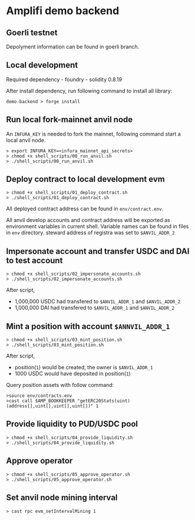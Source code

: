 # Amplifi demo backend

## Goerli testnet

Depolyment information can be found in goerli branch.

## Local development

Required dependency
    - foundry
    - solidity 0.8.19

After install dependency, run following command to install all library:

```shell
demo-backend > forge install
```

## Run local fork-mainnet anvil node

An `INFURA_KEY` is needed to fork the mainnet, following command start a local anvil node.

```shell
> export INFURA_KEY=<infura_mainnet_api_secrets>
> chmod +x shell_scripts/00_run_anvil.sh
> ./shell_scripts/00_run_anvil.sh
```

## Deploy contract to local development evm

```shell
> chmod +x shell_scripts/01_deploy_contract.sh
> ./shell_scripts/01_deploy_contract.sh
```

All deployed contract address can be found in `env/contract.env`.

All anvil develop accounts and contract address will be exported as environment variables in current shell. Variable names can be found in files in `env` directory. steward address of registra was set to `$ANVIL_ADDR_2`

## Impersonate account and transfer USDC and DAI to test account

```shell
> chmod +x shell_scripts/02_impersonate_accounts.sh
> ./shell_scripts/02_impersonate_accounts.sh
```

After script,

- 1,000,000 USDC had transfered to `$ANVIL_ADDR_1` and `$ANVIL_ADDR_2`
- 1,000,000 DAI had transfered to `$ANVIL_ADDR_1` and `$ANVIL_ADDR_2`

## Mint a position with account `$ANNVIL_ADDR_1`

```shell
> chmod +x shell_scripts/03_mint_position.sh
> ./shell_scripts/03_mint_position.sh
```

After script,

- position(`1`) would be created, the owner is `$ANVIL_ADDR_1`
- 1000 USDC would have deposited in position(`1`)

Query position assets with follow command:

```shell
>source env/contracts.env
>cast call $AMP_BOOKKEEPER "getERC20Stats(uint)(address[],uint[],uint[],uint[])" 1
```

## Provide liquidity to PUD/USDC pool

```shell
> chmod +x shell_scripts/04_provide_liquidity.sh
> ./shell_scripts/04_provide_liquidity.sh
```

## Approve operator

```shell
> chmod +x shell_scripts/05_approve_operator.sh
> ./shell_scripts/05_approve_operator.sh
```

## Set anvil node mining interval

```shell
> cast rpc evm_setIntervalMining 1
```

